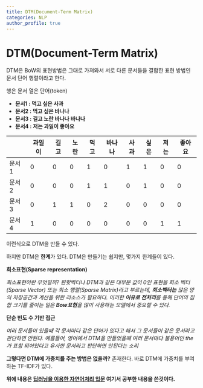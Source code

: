 ```yaml
---
title: DTM(Document-Term Matrix)
categories: NLP
author_profile: true
---
```


# DTM(Document-Term Matrix)

DTM은 BoW의 표현방법은 그대로 가져와서 서로 다른 문서들을 결합한 표현 방법인 문서 단어 행렬이라고 한다.

행은 문서 열은 단어(token)

- **문서1 : 먹고 싶은 사과**
- **문서2 : 먹고 싶은 바나나**
- **문서3 : 길고 노란 바나나 바나나**
- **문서4 : 저는 과일이 좋아요**

||과일이|길고|노란|먹고|바나나|사과|싶은|저는|좋아요|
|---|---|---|---|---|---|---|---|---|---|
|문서1|0 | 0| 0| 1| 0| 1| 1 | 0| 0|
|문서2|0| 0| 0| 1| 1|  0| 1| 0| 0|
|문서3|0|	1|	1|	0|	2|	0|	0|	0|	0|
|문서4|1|	0|	0|	0|	0|	0|	0|	1|	1|

이런식으로 DTM을 만들 수 있다.

하지만 DTM은 **한계**가 있다. DTM은 만들기는 쉽지만, 몇가지 한계들이 있다. 

**희소표현(Sparse representation)**

*희소표현이란 무엇일까? 원핫벡터나 DTM과 같은 대부분 값이 0인 표현을 희소 벡터(Sparse Vector) 또는 희소 행렬(Sparse Matrix)라고 부르는데, **희소벡터는** 많은 양의 저장공간과 계산을 위한 리소스가 필요하다. 이러한 **이유로 전처리**를 통해 단어의 집합 크기를 줄이는 일은 **Bow표현**을 많이 사용하는 모델에서 중요할 수 있다.*

**단순 빈도 수 기반 접근**

*여러 문서들이 있을때 각 문서마다 같은 단어가 있다고 해서 그 문서들이 같은 문서라고 판단하면 안된다. 예를들어, 영어에서 DTM을 만들었을때  여러 문서마다 불용어인 the가 표함 되어있다고 유사한 문서라고 판단하면 안된다는 소리*

**그렇다면 DTM에 가중치를 주는 방법은 없을까?** 존재한다.
바로 DTM에 가중치를 부여하는 TF-IDF가 있다. 

**위에 내용은 [딥러닝을 이용한 자연어처리 입문](https://wikidocs.net/book/2155) 여기서 공부한 내용을 쓴것이다.**


